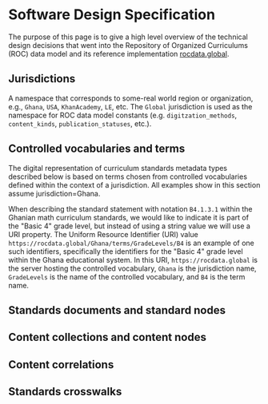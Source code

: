 Software Design Specification
=============================
The purpose of this page is to give a high level overview of the technical design
decisions that went into the Repository of Organized Curriculums (ROC) data model
and its reference implementation [rocdata.global](https://rocdata.global).




Jurisdictions
-------------
A namespace that corresponds to some-real world region or organization, e.g.,
`Ghana`, `USA`, `KhanAcademy`, `LE`, etc. The `Global` jurisdiction is used as
the namespace for ROC data model constants (e.g. `digitzation_methods`,
`content_kinds`, `publication_statuses`, etc.).


Controlled vocabularies and terms
---------------------------------
The digital representation of curriculum standards metadata types described below 
is based on terms chosen from controlled vocabularies defined within the context
of a jurisdiction. All examples show in this section assume jurisdiction=Ghana.

When describing the standard statement with notation `B4.1.3.1` within the Ghanian
math curriculum standards, we would like to indicate it is part of the "Basic 4"
grade level, but instead of using a string value we will use a URI property.
The Uniform Resource Identifier (URI) value `https://rocdata.global/Ghana/terms/GradeLevels/B4`
is an example of one such identifiers, specifically the identifiers for the "Basic 4"
grade level within the Ghana educational system. In this URI, `https://rocdata.global`
is the server hosting the controlled vocabulary, `Ghana` is the jurisdiction name,
`GradeLevels` is the name of the controlled vocabulary, and `B4` is the term name.



Standards documents and standard nodes
--------------------------------------





Content collections and content nodes
-------------------------------------



Content correlations
--------------------




Standards crosswalks
--------------------

